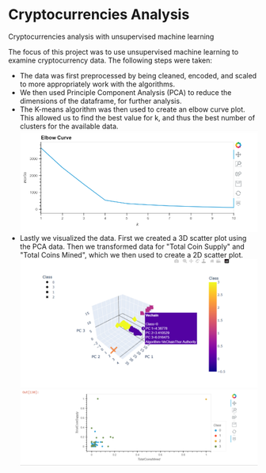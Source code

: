 # Cryptocurrencies Analysis
Cryptocurrencies analysis with unsupervised machine learning

The focus of this project was to use unsupervised machine learning to examine cryptocurrency data. The following steps were taken:
* The data was first preprocessed by being cleaned, encoded, and scaled to more appropriately work with the algorithms.
* We then used Principle Component Analysis (PCA) to reduce the dimensions of the dataframe, for further analysis.
* The K-means algorithm was then used to create an elbow curve plot. This allowed us to find the best value for k, and thus the best number of clusters for the available data.
![alt text](https://github.com/tarini-mi7/Cryptocurrencies/blob/main/Resources/Elbow%20Curve.png)
* Lastly we visualized the data. First we created a 3D scatter plot using the PCA data. Then we transformed data for "Total Coin Supply" and "Total Coins Mined", which we then used to create a 2D scatter plot.
![alt text](https://github.com/tarini-mi7/Cryptocurrencies/blob/main/Resources/3dscatterPCA.png)
![alt text](https://github.com/tarini-mi7/Cryptocurrencies/blob/main/Resources/Totalcoinsmined.png)
